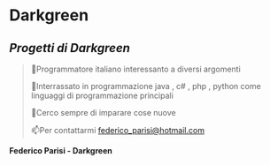 # Darkgreen
## _Progetti di Darkgreen_

> 👋Programmatore italiano interessanto a diversi 
> argomenti
>
> 👀Interrassato in programmazione java , c# , php , python come linguaggi di programmazione principali
>
> 🌱Cerco sempre di imparare cose nuove
>
> 📫Per contattarmi federico_parisi@hotmail.com

**Federico Parisi - Darkgreen**
